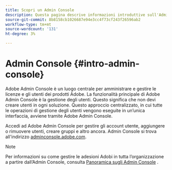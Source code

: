 ```yaml
---
title: Scopri un Admin Console
description: Questa pagina descrive informazioni introduttive sull'Admin Console.
source-git-commit: 8b8158cb1026687e94e3cc4f73cf243f26596ab2
workflow-type: tm+mt
source-wordcount: '131'
ht-degree: 3%

---
```



# Admin Console {#intro-admin-console}

Adobe Admin Console è un luogo centrale per amministrare e gestire le licenze e gli utenti dei prodotti Adobe. La funzionalità principale di Adobe Admin Console è la gestione degli utenti. Questo significa che non devi creare utenti in ogni soluzione. Questo approccio centralizzato, in cui tutte le operazioni di gestione degli utenti vengono eseguite in un’unica interfaccia, avviene tramite Adobe Admin Console.

Accedi ad Adobe Admin Console per gestire gli account utente, aggiungere o rimuovere utenti, creare gruppi e altro ancora. Admin Console si trova all&#39;indirizzo [adminconsole.adobe.com](https://adminconsole.adobe.com).

>[!NOTE]
>Per informazioni su come gestire le adesioni Adobi in tutta l’organizzazione a partire dall’Admin Console, consulta [Panoramica sugli Admin Console](https://helpx.adobe.com/it/enterprise/using/admin-console.html) .
